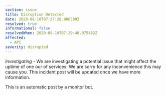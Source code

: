 ```yaml
---
section: issue
title: Disruption Detected
date: 2020-08-10T07:27:28.986589Z
resolved: true
informational: false
resolvedWhen: 2020-08-10T07:29:40.075482Z
affected:
  - API
severity: disrupted
---
```

*Investigating* - We are investigating a potential issue that might affect the uptime of one our of services. We are sorry for any inconvenience this may cause you. This incident post will be updated once we have more information.

This is an automatic post by a monitor bot.
        